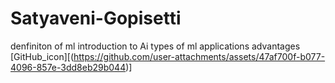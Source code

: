 # Satyaveni-Gopisetti
denfiniton of ml
introduction to Ai
types of ml
applications
advantages
[GitHub_icon][(https://github.com/user-attachments/assets/47af700f-b077-4096-857e-3dd8eb29b044)]

